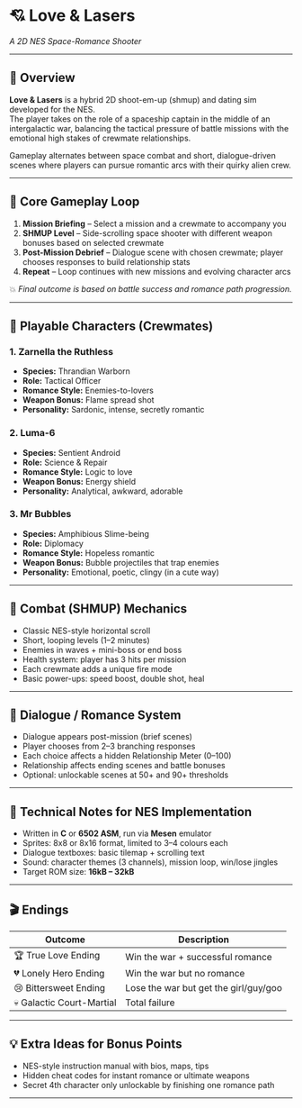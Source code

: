 # 💘 Love & Lasers  
*A 2D NES Space-Romance Shooter*

---

## 🧠 Overview  
**Love & Lasers** is a hybrid 2D shoot-em-up (shmup) and dating sim developed for the NES.  
The player takes on the role of a spaceship captain in the middle of an intergalactic war, balancing the tactical pressure of battle missions with the emotional high stakes of crewmate relationships.

Gameplay alternates between space combat and short, dialogue-driven scenes where players can pursue romantic arcs with their quirky alien crew.

---

## 🔁 Core Gameplay Loop
1. **Mission Briefing** – Select a mission and a crewmate to accompany you  
2. **SHMUP Level** – Side-scrolling space shooter with different weapon bonuses based on selected crewmate  
3. **Post-Mission Debrief** – Dialogue scene with chosen crewmate; player chooses responses to build relationship stats  
4. **Repeat** – Loop continues with new missions and evolving character arcs  

💥 *Final outcome is based on battle success and romance path progression.*

---

## 👥 Playable Characters (Crewmates)

### 1. Zarnella the Ruthless  
- **Species:** Thrandian Warborn  
- **Role:** Tactical Officer  
- **Romance Style:** Enemies-to-lovers  
- **Weapon Bonus:** Flame spread shot  
- **Personality:** Sardonic, intense, secretly romantic  

### 2. Luma-6  
- **Species:** Sentient Android  
- **Role:** Science & Repair  
- **Romance Style:** Logic to love  
- **Weapon Bonus:** Energy shield  
- **Personality:** Analytical, awkward, adorable  

### 3. Mr Bubbles  
- **Species:** Amphibious Slime-being  
- **Role:** Diplomacy  
- **Romance Style:** Hopeless romantic  
- **Weapon Bonus:** Bubble projectiles that trap enemies  
- **Personality:** Emotional, poetic, clingy (in a cute way)  

---

## 🚀 Combat (SHMUP) Mechanics  
- Classic NES-style horizontal scroll  
- Short, looping levels (1–2 minutes)  
- Enemies in waves + mini-boss or end boss  
- Health system: player has 3 hits per mission  
- Each crewmate adds a unique fire mode  
- Basic power-ups: speed boost, double shot, heal  

---

## 💬 Dialogue / Romance System  
- Dialogue appears post-mission (brief scenes)  
- Player chooses from 2–3 branching responses  
- Each choice affects a hidden Relationship Meter (0–100)  
- Relationship affects ending scenes and battle bonuses  
- Optional: unlockable scenes at 50+ and 90+ thresholds  

---

## 🧱 Technical Notes for NES Implementation  
- Written in **C** or **6502 ASM**, run via **Mesen** emulator  
- Sprites: 8x8 or 8x16 format, limited to 3–4 colours each  
- Dialogue textboxes: basic tilemap + scrolling text  
- Sound: character themes (3 channels), mission loop, win/lose jingles  
- Target ROM size: **16kB – 32kB**

---

## 🎬 Endings  

| Outcome | Description |
|--------|-------------|
| 🏆 True Love Ending | Win the war + successful romance |
| 💔 Lonely Hero Ending | Win the war but no romance |
| 😢 Bittersweet Ending | Lose the war but get the girl/guy/goo |
| 💀 Galactic Court-Martial | Total failure |

---

## 💡 Extra Ideas for Bonus Points  
- NES-style instruction manual with bios, maps, tips  
- Hidden cheat codes for instant romance or ultimate weapons  
- Secret 4th character only unlockable by finishing one romance path  

---
